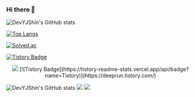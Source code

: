 ### Hi there 👋




![DevYJShin's GitHub stats](https://github-readme-stats.vercel.app/api?username=DevYJShin)


[![Top Langs](https://github-readme-stats.vercel.app/api/top-langs/?username=DevYJShin&layout=compact&langs_count=8)](https://github.com/DevYJShin/README.md)


[![Solved.ac
](http://mazassumnida.wtf/api/v2/generate_badge?boj=dev_yjshin)](https://solved.ac/dev_yjshin)


[![Tistory Badge](https://tistory-readme-stats.vercel.app/api/badge?name=Tistory)](https://deeprun.tistory.com/)
<p align="center"><a href="https://deeprun.tistory.com/"><img src="https://tistory-readme-stats.vercel.app/api/badge/Tistory-A9BCF5?style=flat-square&logo=GitHub Sponsors&logoColor=white&link=https://deeprun.tistory.com/"/></a> 
  [![Tistory Badge](https://tistory-readme-stats.vercel.app/api/badge?name=Tistory)](https://deeprun.tistory.com/)
  
  
  ![DevYJShin's GitHub stats](https://github-readme-stats.vercel.app/api?username=DevYJShin&show_icons=true&theme=radical) <a href="https://tattered-scourge-d9a.notion.site/a2aee5bf50e34872b0129140bf605c72" target="_blank"><img src="https://img.shields.io/badge/Notion-white?style=flat-square&logo=Notion&logoColor=000000&style=plastic"/></a> <a href="mailto:yjshin.dev@gmail.com"><img src="https://img.shields.io/badge/Gmail-d14836?style=flat-square&logo=Gmail&logoColor=white&style=plastic&link=yjshin.dev@gmail.com"/></a>
</p>


